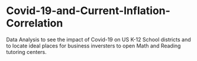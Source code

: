 # Covid-19-and-Current-Inflation-Correlation
Data Analysis to see the impact of Covid-19 on US K-12 School districts and to locate ideal places for business inversters to open Math and Reading tutoring centers.
